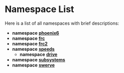 
# Namespace List

Here is a list of all namespaces with brief descriptions:


* **namespace** [**phoenix6**](namespacectre_1_1phoenix6.md) 
* **namespace** [**frc**](namespacefrc.md) 
* **namespace** [**frc2**](namespacefrc2.md) 
* **namespace** [**speeds**](namespacespeeds.md)     
    * **namespace** [**drive**](namespacespeeds_1_1drive.md)     
* **namespace** [**subsystems**](namespacesubsystems.md)     
* **namespace** [**swerve**](namespaceswerve.md) 

